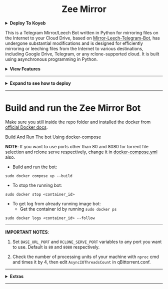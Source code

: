 <h1 align="center">Zee Mirror</h1>

<details><summary><b>Deploy To Koyeb</b></summary>
<br>
<b>The fastest way to deploy the application is to click the Deploy to Koyeb button below.</b>
<br>
<br>

[![Deploy to Koyeb](https://www.koyeb.com/static/images/deploy/button.svg)](https://app.koyeb.com/deploy?type=git&repository=https://github.com/sktarsk/Z-Mirror&branch=main&name=Z-Mirror)
</details>


This is a Telegram Mirror/Leech Bot written in Python for mirroring files on the Internet to your Cloud Drive, based on [Mirror-Leech-Telegram-Bot](https://github.com/anasty17/mirror-leech-telegram-bot), has undergone
substantial modifications and is designed for efficiently mirroring or leeching files from the Internet to various
destinations, including Google Drive, Telegram, or any rclone-supported cloud. It is built using asynchronous
programming in Python.

<details>
    <summary><b>View Features</b></summary>

  ## Aria2c

  - Select files from a Torrent before and during download (Requires Base URL) (task option)
  - Seed torrents to a specific ratio and time (task option)
  - Netrc support (global option)
  - Direct link authentication for a specific link while using the bot (it will work even if only the username or password
    is provided) (task option)
  - Edit Global Options while the bot is running from bot settings (global option)

  ## qBittorrent

  - External access to webui, so you can remove files or edit settings. Then you can sync settings in database with sync button in bsetting
  - Select files from a Torrent before and during download using mltb file selector (Requires Base URL) (task option)
  - Seed torrents to a specific ratio and time (task option)
  - Edit Global Options while the bot is running from bot settings (global option)

  ## Rclone

  - Rclone transfer (download/upload/clone-server-side) without or with random service accounts (global and user option)
  - Ability to choose config, remote and path from list with buttons (global, user and task option)
  - Ability to set rclone flags for each task or globally from config (global, user and task option)
  - Rclone.conf (global and user option)
  - Rclone serve for combine remote to use it as index from all remotes (global option)
  - Upload destination (global, user and task option)

  ## Sabnzbd

  - External access to web interface, so you can remove files or edit settings. Then you can sync settings in database with sync button in bsetting
  - Remove files from job before and during download using mltb file selector (Requires Base URL) (task option)
  - Edit Global Options while the bot is running from bot settings (global option)
  - Servers menu to edit/add/remove usenet servers

  ## JDownloader

  - Synchronize Settings (global option)
  - Waiting to select (enable/disable files or change variants) before download start
  - DLC file support
  - All settings can be edited from the remote access to your JDownloader with Web Interface, Android App, iPhone App or
    Browser Extensions

  ## Yt-dlp

  - Yt-dlp quality buttons (task option)
  - Ability to use a specific yt-dlp option (global, user, and task option)
  - Netrc support (global option)
  - Cookies support (global option)
  - Embed the original thumbnail and add it for leech
  - All supported audio formats

  ## TG Upload/Download

  - Split size (global, user, and task option)
  - Thumbnail (user and task option)
  - Leech filename prefix (user option)
  - Set upload as a document or as media (global and user option)
  - Upload all files to a specific chat (superGroup/channel/private) (global, user, and task option)
  - Equal split size settings (global and user option)
  - Ability to leech split file parts in a media group (global and user option)
  - Download restricted messages (document or link) by tg private/public/super links (task option)
  - Choose transfer by bot or user session in case you have a premium plan (global, user option and task option)
  - Mix upload between user and bot session with respect to file size (global, user option and task option)

  ## Google Drive

  - Download/Upload/Clone/Delete/Count from/to Google Drive
  - Count Google Drive files/folders
  - Search in multiple Drive folder/TeamDrive
  - Use Token.pickle if the file is not found with a Service Account, for all Gdrive functions
  - Random Service Account for each task
  - Recursive Search (only with `root` or TeamDrive ID, folder ids will be listed with a non-recursive method). Based
    on [Sreeraj](https://github.com/SVR666) searchX-bot. (task option)
  - Stop Duplicates (global and user option)
  - Custom upload destination (global, user, and task option)
  - Index link support only
    for [Bhadoo](https://gitlab.com/GoogleDriveIndex/Google-Drive-Index/-/blob/master/src/worker.js)

  ### Limits
  - Storage threshold limit 
  - Leech limit
  - Clone limit
  - Rclone limit
  - Mega limits
  - Torrent limits
  - Direct download limits
  - Yt-dlp limits
  - Google drive limits
  - JDownloader limits
  - Sabnzbd limits
  - User task limits
  - User rate limiter

  ### Group Features
  - Bot DM support
  - Message filters
  - Chat restrictions
  - Stop duplicate tasks
  - Mirror/Clone log chat
  - Force subscribe module
  - Enable/Disable drive links
  - Enable/Disable leech function
  - Enable/Disable bulk link function
  - Enable/Disable multi mirror function
  - Enable/Disable torrent seeding system
  - Token system for shortners with database support
  - Shortner link bypass detection
  - Minimum average download speed limit

  ## Status

  - Download/Upload/Extract/Archive/Split/SampleVid/Seed/Clone Status
  - Status Pages for an unlimited number of tasks, view a specific number of tasks in a message (global option)
  - Interval message update (global option)
  - Next/Previous buttons to get different pages (global and user option)
  - Status buttons to get specific tasks for the chosen status regarding transfer type if the number of tasks is more than
    30 (global and user option)
  - Steps buttons for how much next/previous buttons should step backward/forward (global and user option)
  - Status for each user (no auto refresh)

  ## Mongo Database

  - Store bot settings, JDownloader settings, qBittorrent settings, Aria2c settings, Sabnzbd settings, Google Drive
    settings, Yt-dlp settings, Rclone settings, Telegram settings, and all user settings including thumbnails and all private files.
  - Store RSS data, incompleted task messages.
  - Store config.env file on first build and incase any change occured to it, then next build it will define variables
    from config.env instead of database.

  ## Torrents Search

  - Search on torrents with Torrent Search API
  - Search on torrents with variable plugins using qBittorrent search engine

  ## Archives

  - Extract splits with or without password
  - Zip file/folder with or without password
  - Using 7-zip tool to extract with or without password all supported types:

  > ZIP, RAR, TAR, 7z, ISO, WIM, CAB, GZIP, BZIP2, APM, ARJ, CHM, CPIO, CramFS, DEB, DMG, FAT, HFS, LZH, LZMA, LZMA2,MBR,
  > MSI, MSLZ, NSIS, NTFS, RPM, SquashFS, UDF, VHD, XAR, Z, TAR.XZ

  ## RSS

  - Based on this repository [rss-chan](https://github.com/hyPnOtICDo0g/rss-chan)
  - Rss feed (user option)
  - Title Filters (feed option)
  - Edit any feed while running: pause, resume, edit command and edit filters (feed option)
  - Sudo settings to control users feeds
  - All functions have been improved using buttons from one command.

  ## Overall

  - Docker image support for linux `amd64, arm64/v8, arm/v7`
  - Edit variables and overwrite the private files while bot running (bot, user settings)
  - Update bot at startup and with restart command using `UPSTREAM_REPO`
  - Telegraph. Based on [Sreeraj](https://github.com/SVR666) loaderX-bot
  - Mirror/Leech/Watch/Clone/Count/Del by reply
  - Mirror/Leech/Clone multi links/files with one command
  - Custom name for all links except torrents. For files you should add extension except yt-dlp links (global and user
    option)
  - Extensions Filter for the files to be uploaded/cloned (global and user option)
  - View Link button. Extra button to open index link in broswer instead of direct download for file
  - Queueing System for all tasks (global option)
  - Ability to zip/unzip multi links in same directory. Mostly helpful in unziping tg file parts (task option)
  - Bulk download from telegram txt file or text message contains links seperated by new line (task option)
  - Join splitted files that have splitted before by split(linux pkg) (task option)
  - Sample video Generator (task option)
  - Ability to cancel upload/clone/archive/extract/split/queue (task option)
  - Cancel all buttons for choosing specific tasks status to cancel (global option)
  - Convert videos and audios to specific format with filter (task option)
  - Force start to upload or download or both from queue using cmds or args once you add the download (task option)
  - Shell and Executor
  - Add sudo users
  - Ability to save upload Paths
  - Name Substitution to rename the files before upload
  - Supported Direct links Generators:

  > mediafire (file/folders), hxfile.co (need cookies txt with name) [hxfile.txt], streamtape.com, streamsb.net, streamhub.ink,
  > streamvid.net, doodstream.com,
  > feurl.com, upload.ee, pixeldrain.com, racaty.net, 1fichier.com, 1drv.ms (Only works for file not folder or business
  > account), filelions.com, streamwish.com, send.cm (file/folders), solidfiles.com, linkbox.to (file/folders),
  > shrdsk.me (
  > sharedisk.io), akmfiles.com, wetransfer.com, pcloud.link, gofile.io (file/folders), easyupload.io, mdisk.me (with
  > ytdl),
  > tmpsend.com, qiwi.gg, berkasdrive.com, mp4upload.com, terabox.com (file/folders).
</details>

------

<details>
    <summary><b>Expand to see how to deploy</b></summary>

  # How to deploy?

  ## Prerequisites

  ### 1. Installing requirements:

  - Install Docker by following the [official Docker docs](https://docs.docker.com/engine/install/debian/)

  - Clone this repo:

  ```
  git clone https://github.com/Dawn-India/Z-Mirror Z-Mirror/ && cd Z-Mirror
  ```

  <details>
      <summary>Install Python and pip(for first time users)</summary>

  - For Debian based distros

  ```
  sudo apt install python3 python3-pip
  ```

  - For Arch and it's derivatives:

  ```
  sudo pacman -S docker python
  ```

  - Install dependencies for running setup scripts:

  ```
  pip3 install -r requirements-cli.txt
  ```
  </details>

  ------

  - Tutorial Video from A to Z(Outdated but still helpful):
      <p><a href="https://youtu.be/IUmq1paCiHI"> <img src="https://img.shields.io/badge/See%20Video-black?style=for-the-badge&logo=YouTube" width="150""/></a></p>

  ------

  ### 2. Setting up config file

  ```
  cp config_sample.env config.env
  ```

  - Remove the first line saying:

  ```
  _____REMOVE_THIS_LINE_____=True
  ```

  Fill up rest of the fields. Meaning of each field is discussed below. **NOTE**: All values must be filled between
  quotes, even if it's `Int`, `Bool` or `List`.
  <details>
      <summary>View Full Config</summary>

  **1. Required Fields**

  - `BOT_TOKEN`: The Telegram Bot Token that you got from [@BotFather](https://t.me/BotFather). `Str`
  - `OWNER_ID`: The Telegram User ID (not username) of the Owner of the bot. `Int`
  - `TELEGRAM_API`: This is to authenticate your Telegram account for downloading Telegram files. You can get this
    from <https://my.telegram.org>. `Int`
  - `TELEGRAM_HASH`: This is to authenticate your Telegram account for downloading Telegram files. You can get this
    from <https://my.telegram.org>. `Str`

  **2. Optional Fields**

  - `AUTHORIZED_CHATS`: Fill user_id and chat_id of groups/users you want to authorize. Separate them by space. `Int`
  - `SUDO_USERS`: Fill user_id of users whom you want to give sudo permission. Separate them by space. `Int`
  - `DATABASE_URL`: Your Mongo Database URL (Connection string). Follow
    this [Generate Database](https://github.com/Dawn-India/Z-Mirror/tree/main#generate-database) to
    generate database. Data will be saved in Database: auth and sudo users, users settings including thumbnails for each
    user, rss data and incomplete tasks. **NOTE**: You can always edit all settings that saved in database from the
    official site -> (Browse collections). `Str`
  - `USER_SESSION_STRING`: To download/upload from your telegram account if user is `PREMIUM` and to send rss. To generate
    session string use this command `python3 generate_string_session.py` after mounting repo folder for sure. `Str`. *
  
  **3. Optional APIs**
  - `FILELION_API`: Filelion api key to mirror Filelion links. Get it
    from [Filelion](https://vidhide.com/?op=my_account). `str`
  - `STREAMWISH_API`: Streamwish api key to mirror Streamwish links. Get it
    from [Streamwish](https://streamwish.com/?op=my_account). `str`
  

  **4. GDrive Tools**

  - `GDRIVE_ID`: This is the Folder/TeamDrive ID of the Google Drive OR `root` to which you want to upload all the mirrors
    using google-api-python-client. `Str`
  - `INDEX_URL`: Refer to <https://gitlab.com/ParveenBhadooOfficial/Google-Drive-Index>. `Str`
  - `IS_TEAM_DRIVE`: Set `True` if uploading to TeamDrive using google-api-python-client. Default is `False`. `Bool`
  - `STOP_DUPLICATE`: Bot will check file/folder name in Drive incase uploading to `GDRIVE_ID`. If it's present in Drive
    then downloading or cloning will be stopped. (**NOTE**: Item will be checked using name and not hash, so this feature
    is not perfect yet). Default is `False`. `Bool`
  - `DISABLE_DRIVE_LINK`: Disable drive links for all users. Default is `False`. `Bool`
  - `USE_SERVICE_ACCOUNTS`: Whether to use Service Accounts or not, with google-api-python-client. For this to work
    see [Using Service Accounts](https://github.com/Dawn-India/Z-Mirror#generate-service-accounts-what-is-service-account)
    section below. Default is `False`. `Bool`
  
  **5. qBittorrent/Aria2c/Sabnzbd**

  - `TORRENT_TIMEOUT`: Timeout of dead torrents downloading with qBittorrent and Aria2c in seconds. `Int`
  - `BASE_URL`: Valid BASE URL where the bot is deployed to use torrent web files selection. Format of URL should
    be `http://myip`, where `myip` is the IP/Domain(public) of your bot or if you have chosen port other than `80` so
    write it in this format `http://myip:port` (`http` and not `https`). `Str`
  - `BASE_URL_PORT`: Which is the **BASE_URL** Port. Default is `80`. `Int`
  - `WEB_PINCODE`: Whether to ask for pincode before selecting files from torrent in web or not. Default
    is `False`. `Bool`.
      - **Qbittorrent NOTE**: If your facing ram issues then set limit for `MaxConnections`,
        decrease `AsyncIOThreadsCount`, set limit of `DiskWriteCacheSize` to `32` and decrease `MemoryWorkingSetLimit`
        from qbittorrent.conf or bsetting command.
      - Open port 8090 in your vps to access webui from any device. username: zee, password: @Z_Mirror

  **6. Rclone**

  - `RCLONE_PATH`: Default rclone path to which you want to upload all the files/folders using rclone. `Str`
  - `RCLONE_FLAGS`: key:value|key|key|key:value . Check here all [RcloneFlags](https://rclone.org/flags/). `Str`
  - `RCLONE_SERVE_URL`: Valid URL where the bot is deployed to use rclone serve. Format of URL should be `http://myip`,
    where `myip` is the IP/Domain(public) of your bot or if you have chosen port other than `80` so write it in this
    format `http://myip:port` (`http` and not `https`). `Str`
  - `RCLONE_SERVE_PORT`: Which is the **RCLONE_SERVE_URL** Port. Default is `8080`. `Int`
  - `RCLONE_SERVE_USER`: Username for rclone serve authentication. `Str`
  - `RCLONE_SERVE_PASS`: Password for rclone serve authentication. `Str`

  **7. JDownloader**

  - `JD_EMAIL`: jdownlaoder email sign up on [JDownloader](https://my.jdownloader.org/)
  - `JD_PASS`: jdownlaoder password

  **8. MEGA Sdk**
  - `MEGA_EMAIL`: Mega email sign up on [Mega](https://mega.nz/)
  - `MEGA_PASS`: Mega password

  **9. Sabnzbd**

  - `USENET_SERVERS`: list of dictionaries, you can add as much as you want and there is a button for servers in sabnzbd settings to edit current servers and add new servers.

    ***[{'name': 'main', 'host': '', 'port': 563, 'timeout': 60, 'username': '', 'password': '', 'connections': 8, 'ssl': 1, 'ssl_verify': 2, 'ssl_ciphers': '', 'enable': 1, 'required': 0, 'optional': 0, 'retention': 0, 'send_group': 0, 'priority': 0}]***

    - [READ THIS FOR MORE INFORMATION](https://sabnzbd.org/wiki/configuration/4.2/servers)

    - **NOTE**: Enable port 8070 in your vps to access sabnzbd full web interface
    - Open port 8070 in your vps to access web interface from any device. Use it like http://ip:8070/sabnzbd/.

  **10. Update**

  - `UPSTREAM_REPO`: Your github repository link, if your repo is private
    add `https://username:{githubtoken}@github.com/{username}/{reponame}` format. Get token
    from [Github settings](https://github.com/settings/tokens). So you can update your bot from filled repository on each
    restart. `Str`.
      - **NOTE**: Any change in docker or requirements you need to deploy/build again with updated repo to take effect.
        DON'T delete .gitignore file. For more information
        read [THIS](https://github.com/Dawn-India/Z-Mirror/tree/main#upstream-repo-recommended).
  - `UPSTREAM_BRANCH`: Upstream branch for update. Default is `main`. `Str`

  **11. Leech**

  - `AS_DOCUMENT`: Default type of Telegram file upload. Default is `False` mean as media. `Bool`
  - `LEECH_SPLIT_SIZE`: Size of split in bytes. Default is `2GB`. Default is `4GB` if your account is premium. `Int`
  - `LEECH_FILENAME_PREFIX`: Add custom word to the beginning of the leeched file name/caption. `Str`
  - `LEECH_FILENAME_SUFFIX`: Add custom word to the end of the leeched file name/caption. `Str`
  - `LEECH_CAPTION_FONT` : Font style for caption. Default is `regular`. `Str`
  - `EQUAL_SPLITS`: Split files larger than **LEECH_SPLIT_SIZE** into equal parts size (Not working with zip cmd). Default
    is `False`. `Bool`
  - `MEDIA_GROUP`: View Uploaded splitted file parts in media group. Default is `False`. `Bool`.
  - `USER_TRANSMISSION`: Upload/Download by user session. Only in superChat. Default is `False`. `Bool`
  - `MIXED_LEECH`: Upload by user and bot session with respect to file size. Only in superChat. Default is `False`. `Bool`
  - `USER_LEECH_DESTINATION`: ID or USERNAME or PM(private message) to where files would be uploaded. `Int`|`Str`. Add `-100` before channel/superGroup id.
  - `NAME_SUBSTITUTE`: Add word/letter/sentense/pattern to remove or replace with other words with sensitive case or without.**Notes**: 
    1. Seed will get disbaled while using this option
    2. Before any character you must add \, those are the characters: `\^$.|?*+()[]{}-`
    * Example-1: `text : code : s | mirror : leech | tea :  : s | clone`
      - text will get replaced by code with sensitive case
      - mirror will get replaced by leech
      - tea will get removed with sensitive case
      - clone will get removed
    * Example-2: `\(text\) | \[test\] : test | \\text\\ : text : s`
      - `(text)` will get removed
      - `[test]` will get replaced by test
      - `\text\` will get replaced by text with sensitive case
  - `METADATA_TXT`: Edit metadata of the video. `Str`
  - `META_ATTACHMENT`: Add attachment to the metadata. `Str`

**12. Super Group Features**

  - `REQUEST_LIMITS`: Limit the no. of requests per user. Default is `0`. `Int`
  - `TOKEN_TIMEOUT`: Time in seconds for token timeout. Default is `0` seconds. `Int`
  - `MINIMUM_DURATOIN`: Minimum duration for the shortner links. Open your shorturl and count the minimum time to reach to the end. If a user completes the shortener faster than the minimum required time then the bot will reject his token. Default is `0` seconds. `Int`
  - `USER_MAX_TASKS`: Maximum tasks per user. Default is `0`. `Int`
  - `AUTO_DELETE_MESSAGE_DURATION`: Time in seconds for auto delete message. Default is `0` seconds. `Int`
  - `ENABLE_MESSAGE_FILTER`: Enable message filter to stop users from sending foroward messages. Default is `False`. `Bool`
  - `DELETE_LINKS`: Enable it to delete all links from the chat to avoid copyright
    issues. Default is `False`. `Bool`
  - `DM_MODE`: Enable it to allow users to receive files in DM. Default is `False`. `Bool`
  - `STOP_DUPLICATE_TASKS`: Stop duplicate tasks for all users from all bots under the same database. Default is `False`. `Bool`
  - `INCOMPLETE_TASK_NOTIFIER`: Get incomplete task messages after restart. Require database and superGroup. Default
    is `False`. `Bool`

**13. Extras**

  - `EXTENSION_FILTER`: File extensions that won't upload/clone. Separate them by space. `Str`
  - `YT_DLP_OPTIONS`: Default yt-dlp options. Check all possible
    options [HERE](https://github.com/yt-dlp/yt-dlp/blob/master/yt_dlp/YoutubeDL.py#L184) or use
    this [script](https://t.me/mltb_official_channel/177) to convert cli arguments to api options. Format: key:value|key:
    value|key:value. Add `^` before integer or float, some numbers must be numeric and some string. `str`
      - Example: "format:bv*+mergeall[vcodec=none]|nocheckcertificate:True"
  - `SET_COMMANDS`: Auto set bot commands. Default is `False`. `Bool`
  - `CMD_SUFFIX`: commands index number. This number will added at the end all commands. `Str`|`Int`
  - `DEFAULT_UPLOAD`: Whether `rc` to upload to `RCLONE_PATH` or `gd` to upload to `GDRIVE_ID`. Default is `gd`. Read
    More [HERE](https://github.com/Dawn-India/Z-Mirror/tree/main#upload).`Str`
  - `STATUS_LIMIT`: Limit the no. of tasks shown in status message with buttons. Default is `10`. **NOTE**: Recommended
    limit is `4` tasks. `Int`
  - `STATUS_UPDATE_INTERVAL`: Time in seconds after which the progress/status message will be updated. Recommended `10`
    seconds at least. `Int`
  - `DOWNLOAD_DIR`: The path to the local folder where the downloads should be downloaded to. `Str`

**14. Feature Control**
  - `DISABLE_BULK`: Disable bulk link function. Default is `False`. `Bool`
  - `DISABLE_MULTI`: Disable multi mirror function. Default is `False`. `Bool`
  - `DISABLE_SEED`: Disable torrent seeding system. Default is `False`. `Bool`
  - `DISABLE_LEECH`: Disable leech function. Default is `False`. `Bool`

**15. Chat IDs**
  - `FSUB_IDS`: Chat ID/USERNAME where force subscribe module will work. Force users to join the channel before using the
    bot. `str`
  - `LOG_CHAT_ID`: Chat ID/USERNAME where all logs will be sent. `str`
  - `DUMP_CHAT_ID`: Chat ID/USERNAME where all leeched files will be sent. `str`

**16. Limits**
  - `STORAGE_THRESHOLD`: Storage threshold limit in GB. Default is `0`. `Int`
  - `TORRENT_LIMIT`: Torrent limit in GB. Default is `0`. `Int`
  - `DIRECT_LIMIT`: Direct download limit in GB. Default is `0`. `Int`
  - `YTDLP_LIMIT`: Yt-dlp limit in GB. Default is `0`. `Int`
  - `PLAYLIST_LIMIT`: Yt-dlp playlist limit. Default is `0`. `Int`
  - `GDRIVE_LIMIT`: Google drive limit in GB. Default is `0`. `Int`
  - `MEGA_LIMIT`: Mega limit in GB. Default is `0`. `Int`
  - `LEECH_LIMIT`: Leech limit in GB. Default is `0`. `Int`
  - `CLONE_LIMIT`: Clone limit in GB. Default is `0`. `Int`
  - `RCLONE_LIMIT`: Rclone limit in GB. Default is `0`. `Int`
  - `JD_LIMIT`: JDownloader limit in GB. Default is `0`. `Int`
  - `NZB_LIMIT`: Sabnzbd limit in GB. Default is `0`. `Int`
  - `AVG_SPEED`: Minimun average download speed limit in MB(aria2/qbit). Default is `0`. `Int`

  **17. Queue System**

  - `QUEUE_ALL`: Number of parallel tasks of downloads and uploads. For example if 20 task added and `QUEUE_ALL` is `8`,
    then the summation of uploading and downloading tasks are 8 and the rest in queue. `Int`. **NOTE**: if you want to
    fill `QUEUE_DOWNLOAD` or `QUEUE_UPLOAD`, then `QUEUE_ALL` value must be greater than or equal to the greatest one and
    less than or equal to summation of `QUEUE_UPLOAD` and `QUEUE_DOWNLOAD`.
  - `QUEUE_DOWNLOAD`: Number of all parallel downloading tasks. `Int`
  - `QUEUE_UPLOAD`: Number of all parallel uploading tasks. `Int`

  **18. RSS**

  - `RSS_DELAY`: Time in seconds for rss refresh interval. Recommended `600` second at least. Default is `600` in
    sec. `Int`
  - `RSS_CHAT`: Chat ID/USERNAME where rss links will be sent. If you want message to be sent to the channel then add
    channel id. Add `-100` before channel id. `Int`|`Str`
      - **RSS NOTES**: `RSS_CHAT` is required, otherwise monitor will not work. You must use `USER_STRING_SESSION` --OR--
        *CHANNEL*. If using channel then bot should be added in both channel and group(linked to channel) and `RSS_CHAT`
        is the channel id, so messages sent by the bot to channel will be forwarded to group. Otherwise
        with `USER_STRING_SESSION` add group id for `RSS_CHAT`. If `DATABASE_URL` not added you will miss the feeds while
        bot offline.

  **19. Torrent Search**

  - `SEARCH_API_LINK`: Search api app link. Get your api from deploying
    this [repository](https://github.com/Ryuk-me/Torrent-Api-py). `Str`
      - Supported Sites:
    > 1337x, Piratebay, Nyaasi, Torlock, Torrent Galaxy, Zooqle, Kickass, Bitsearch, MagnetDL, Libgen, YTS, Limetorrent,
    TorrentFunk, Glodls, TorrentProject and YourBittorrent
  - `SEARCH_LIMIT`: Search limit for search api, limit for each site and not overall result limit. Default is zero (
    Default api limit for each site). `Int`
  - `SEARCH_PLUGINS`: List of qBittorrent search plugins (github raw links). I have added some plugins, you can remove/add
    plugins as you want. Main
    Source: [qBittorrent Search Plugins (Official/Unofficial)](https://github.com/qbittorrent/search-plugins/wiki/Unofficial-search-plugins). `List`

  **13. NOTE**

  - All variables are not written here, you can find them in [config_sample.env](https://github.com/Dawn-India/Z-Mirror/blob/main/config_sample.env)
  </details>
</details>

------

# Build and run the Zee Mirror Bot

Make sure you still inside the repo folder and installed the docker from [official Docker docs](https://docs.docker.com/engine/install/debian/).

Build And Run The bot Using docker-compose

**NOTE**: If you want to use ports other than 80 and 8080 for torrent file selection and rclone serve respectively,
change it in [docker-compose.yml](https://github.com/Dawn-India/Z-Mirror/blob/main/docker-compose.yml)
also.

- Build and run the bot:
```
sudo docker compose up --build
```

- To stop the running bot:

```
sudo docker stop <container_id>
```

- To get log from already running image bot:
  - Get the container id by running `sudo docker ps`

```
sudo docker logs <container_id> --follow
```

------

**IMPORTANT NOTES**:

1. Set `BASE_URL_PORT` and `RCLONE_SERVE_PORT` variables to any port you want to use. Default is `80` and `8080`
   respectively.

2. Check the number of processing units of your machine with `nproc` cmd and times it by 4, then
   edit `AsyncIOThreadsCount` in qBittorrent.conf.

------

<details>
    <summary><b>Extras</b></summary>

  ## Getting Google OAuth API credential file and token.pickle

  **NOTES**

  - Old authentication changed, now we can't use bot or replit to generate token.pickle. You need OS with a local browser.
    For example `Termux`.
  - Windows users should install python3 and pip. You can find how to install and use them from google or from
    this [telegraph](https://telegra.ph/Create-Telegram-Mirror-Leech-Bot-by-Deploying-App-with-Heroku-Branch-using-Github-Workflow-12-06)
    from [Wiszky](https://github.com/vishnoe115) tutorial.
  - You can ONLY open the generated link from `generate_drive_token.py` in local browser.

  1. Visit the [Google Cloud Console](https://console.developers.google.com/apis/credentials)
  2. Go to the OAuth Consent tab, fill it, and save.
  3. Go to the Credentials tab and click Create Credentials -> OAuth Client ID
  4. Choose Desktop and Create.
  5. Publish your OAuth consent screen App to prevent **token.pickle** from expire
  6. Use the download button to download your credentials.
  7. Move that file to the root of mirrorbot, and rename it to **credentials.json**
  8. Visit [Google API page](https://console.developers.google.com/apis/library)
  9. Search for Google Drive Api and enable it
  10. Finally, run the script to generate **token.pickle** file for Google Drive:

  ```
  pip3 install google-api-python-client google-auth-httplib2 google-auth-oauthlib
  python3 generate_drive_token.py
  ```

  ------

  ## Getting rclone.conf

  1. Install rclone from [Official Site](https://rclone.org/install/)
  2. Create new remote(s) using `rclone config` command.
  3. Copy rclone.conf from .config/rclone/rclone.conf to repo folder

  ------

  ## Upload

  - `RCLONE_PATH` is like `GDRIVE_ID` a default path for mirror. In additional to those variables `DEFAULT_UPLOAD` to
    choose the default tool whether it's rclone or google-api-python-client.
  - If `DEFAULT_UPLOAD` = 'rc' then you must fill `RCLONE_PATH` with path as default one or with `rcl` to select
    destination path on each new task.
  - If `DEFAULT_UPLOAD` = 'gd' then you must fill `GDRIVE_ID` with folder/TD id.
  - rclone.conf can be added before deploy like token.pickle to repo folder root or use bsetting to upload it as private
    file.
  - If rclone.conf uploaded from usetting or added in `rclone/{user_id}.conf` then `RCLONE_PATH` must start with `mrcc:`.
  - Whenever you want to write path manually to use user rclone.conf that added from usetting then you must add
    the `mrcc:` at the beginning.
  - So in short, up: has 4 possible values which is: gd(Upload to GDRIVE_ID), rc(Upload to RCLONE_PATH), rcl(Select Rclone
    Path) and rclone_path(remote:path(owner rclone.conf) or mrcc:remote:path(user rclone.conf))

  ------

  ## UPSTREAM REPO (Recommended)

  - `UPSTREAM_REPO` variable can be used for edit/add any file in repository.
  - You can add private/public repository link to grab/overwrite all files from it.
  - You can skip adding the privates files like token.pickle or accounts folder before deploying, simply
    fill `UPSTREAM_REPO` private one in case you want to grab all files including private files.
  - If you added private files while deploying and you have added private `UPSTREAM_REPO` and your private files in this
    private repository, so your private files will be overwritten from this repository. Also if you are using database for
    private files, then all files from database will override the private files that added before deploying or from
    private `UPSTREAM_REPO`.
  - If you filled `UPSTREAM_REPO` with the official repository link, then be carefull incase any change in
    requirements.txt your bot will not start after restart. In this case you need to deploy again with updated code to
    install the new requirements or simply by changing the `UPSTREAM_REPO` to you fork link with that old updates.
  - In case you you filled `UPSTREAM_REPO` with your fork link be carefull also if you fetched the commits from the
    official repository.
  - The changes in your `UPSTREAM_REPO` will take affect only after restart.

  ------

  ## Bittorrent Seed

  - Using `-d` argument alone will lead to use global options for aria2c or qbittorrent.

  ### Qbittorrent

  - Global options: `GlobalMaxRatio` and `GlobalMaxSeedingMinutes` in qbittorrent.conf, `-1` means no limit, but you can
    cancel manually.
      - **NOTE**: Don't change `MaxRatioAction`.

  ### Aria2c

  - Global options: `--seed-ratio` (0 means no limit) and `--seed-time` (0 means no seed) in aria.sh.

  ------

  ## Using Service Accounts for uploading to avoid user rate limit

  > For Service Account to work, you must set `USE_SERVICE_ACCOUNTS` = "True" in config file or environment variables.
  > **NOTE**: Using Service Accounts is only recommended while uploading to a Team Drive.

  ### 1. Generate Service Accounts. [What is Service Account?](https://cloud.google.com/iam/docs/service-accounts)

  Let us create only the Service Accounts that we need.

  **Warning**: Abuse of this feature is not the aim of this project and we do **NOT** recommend that you make a lot of
  projects, just one project and 100 SAs allow you plenty of use, its also possible that over abuse might get your
  projects banned by Google.

  > **NOTE**: If you have created SAs in past from this script, you can also just re download the keys by running:

  ```
  cd py_generators
  python3 gen_sa_accounts.py --download-keys $PROJECTID
  ```

  > **NOTE:** 1 Service Account can upload/copy around 750 GB a day, 1 project can make 100 Service Accounts so you can
  > upload 75 TB a day.

  > **NOTE:** All people can copy `2TB/DAY` from each file creator (uploader account), so if you got
  > error `userRateLimitExceeded` that doesn't mean your limit exceeded but file creator limit have been exceeded which
  > is `2TB/DAY`.

  #### Two methods to create service accounts

  Choose one of these methods

  ##### 1. Create Service Accounts in existed Project (Recommended Method)

  - List your projects ids

  ```
  cd py_generators
  python3 gen_sa_accounts.py --list-projects
  ```

  - Enable services automatically by this command

  ```
  cd py_generators
  python3 gen_sa_accounts.py --enable-services $PROJECTID
  ```

  - Create Sevice Accounts to current project

  ```
  cd py_generators
  python3 gen_sa_accounts.py --create-sas $PROJECTID
  ```

  - Download Sevice Accounts as accounts folder

  ```
  cd py_generators
  python3 gen_sa_accounts.py --download-keys $PROJECTID
  ```

  ##### 2. Create Service Accounts in New Project

  ```
  cd py_generators
  python3 gen_sa_accounts.py --quick-setup 1 --new-only
  ```

  A folder named accounts will be created which will contain keys for the Service Accounts.

  ### 2. Add Service Accounts

  #### Two methods to add service accounts

  Choose one of these methods

  ##### 1. Add Them To Google Group then to Team Drive (Recommended)

  - Mount accounts folder

  ```
  cd accounts
  ```

  - Grab emails form all accounts to emails.txt file that would be created in accounts folder
  - `For Windows using PowerShell`

  ```
  $emails = Get-ChildItem .\**.json |Get-Content -Raw |ConvertFrom-Json |Select -ExpandProperty client_email >>emails.txt
  ```

  - `For Linux`

  ```
  grep -oPh '"client_email": "\K[^"]+' *.json > emails.txt
  ```

  - Unmount acounts folder

  ```
  cd ..
  ```

  Then add emails from emails.txt to Google Group, after that add this Google Group to your Shared Drive and promote it to
  manager and delete email.txt file from accounts folder

  ##### 2. Add Them To Team Drive Directly

  - Run:

  ```
  cd py_generators
  python3 add_to_team_drive.py -d SharedTeamDriveSrcID
  ```

  ------

  ## Generate Database

  1. Go to `https://mongodb.com/` and sign-up.
  2. Create Shared Cluster.
  3. Press on `Database` under `Deployment` Header, your created cluster will be there.
  5. Press on connect, choose `Allow Access From Anywhere` and press on `Add IP Address` without editing the ip, then
    create user.
  6. After creating user press on `Choose a connection`, then press on `Connect your application`. Choose `Driver` *
    *python** and `version` **3.12 or later**.
  7. Copy your `connection string` and replace `<password>` with the password of your user, then press close.

  ------

  ## Multi Drive List

  To use list from multi TD/folder. Run driveid.py in your terminal and follow it. It will generate **list_drives.txt**
  file or u can simply create `list_drives.txt` file in working directory and fill it, check below format:

  ```
  DriveName folderID/tdID or `root` IndexLink(if available)
  DriveName folderID/tdID or `root` IndexLink(if available)
  ```

  Example:

  ```
  TD1 root https://example.dev
  TD2 0AO1JDB1t3i5jUk9PVA https://example.dev
  ```

  -----

  ## Yt-dlp and Aria2c Authentication Using .netrc File

  For using your premium accounts in yt-dlp or for protected Index Links, create .netrc file according to following
  format:

  **Note**: Create .netrc and not netrc, this file will be hidden, so view hidden files to edit it after creation.

  Format:

  ```
  machine host login username password my_password
  ```

  Example:

  ```
  machine instagram login anas.tayyar password mypassword
  ```

  **Instagram Note**: You must login even if you want to download public posts and after first try you must confirm that
  this was you logged in from different ip(you can confirm from phone app).

  **Youtube Note**: For `youtube` authentication
  use [cookies.txt](https://github.com/ytdl-org/youtube-dl#how-do-i-pass-cookies-to-youtube-dl) file.

  Using Aria2c you can also use built in feature from bot with or without username. Here example for index link without
  username.

  ```
  machine example.workers.dev password index_password
  ```

  Where host is the name of extractor (eg. instagram, Twitch). Multiple accounts of different hosts can be added each
  separated by a new line.

  -----

  >

  ## All Thanks To Our Contributors

  <a href="https://github.com/Dawn-India/Z-Mirror/graphs/contributors">
    <img src="https://contrib.rocks/image?repo=Dawn-India/Z-Mirror" />
  </a>

  ## Donations

  <p> If you feel like showing your appreciation for this project, then how about buying me a coffee.</p>

  [!["Buy Me A Coffee"](https://storage.ko-fi.com/cdn/kofi2.png)](https://ko-fi.com/anasty17)

  Binance ID:

  ```
  52187862
  ```

  USDT Address:

  ```
  TEzjjfkxLKQqndpsdpkA7jgiX7QQCL5p4f
  ```

  Network:

  ```
  TRC20
  ```
  TRX Address:

  ```
  TEzjjfkxLKQqndpsdpkA7jgiX7QQCL5p4f
  ```

  Network:

  ```
  TRC20
  ```

  BTC Address:

  ```
  17dkvxjqdc3yiaTs6dpjUB1TjV3tD7ScWe
  ```

  ETH Address:

  ```
  0xf798a8a1c72d593e16d8f3bb619ebd1a093c7309
  ```
</details>

-----

